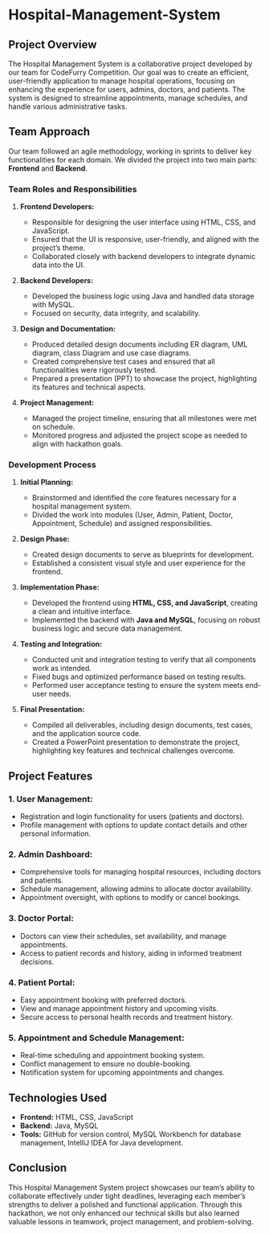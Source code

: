 # Hospital-Management-System

## Project Overview

The Hospital Management System is a collaborative project developed by our team for CodeFurry Competition. Our goal was to create an efficient, user-friendly application to manage hospital operations, focusing on enhancing the experience for users, admins, doctors, and patients. The system is designed to streamline appointments, manage schedules, and handle various administrative tasks.

## Team Approach

Our team followed an agile methodology, working in sprints to deliver key functionalities for each domain. We divided the project into two main parts: **Frontend** and **Backend**.

### Team Roles and Responsibilities

1. **Frontend Developers:**
   - Responsible for designing the user interface using HTML, CSS, and JavaScript.
   - Ensured that the UI is responsive, user-friendly, and aligned with the project’s theme.
   - Collaborated closely with backend developers to integrate dynamic data into the UI.

2. **Backend Developers:**
   - Developed the business logic using Java and handled data storage with MySQL.
   - Focused on security, data integrity, and scalability.

3. **Design and Documentation:**
   - Produced detailed design documents including ER diagram, UML diagram, class Diagram and use case diagrams.
   - Created comprehensive test cases and ensured that all functionalities were rigorously tested.
   - Prepared a presentation (PPT) to showcase the project, highlighting its features and technical aspects.

4. **Project Management:**
   - Managed the project timeline, ensuring that all milestones were met on schedule.
   - Monitored progress and adjusted the project scope as needed to align with hackathon goals.

### Development Process

1. **Initial Planning:**
   - Brainstormed and identified the core features necessary for a hospital management system.
   - Divided the work into modules (User, Admin, Patient, Doctor, Appointment, Schedule) and assigned responsibilities.

2. **Design Phase:**
   - Created design documents to serve as blueprints for development.
   - Established a consistent visual style and user experience for the frontend.

3. **Implementation Phase:**
   - Developed the frontend using **HTML, CSS, and JavaScript**, creating a clean and intuitive interface.
   - Implemented the backend with **Java and MySQL**, focusing on robust business logic and secure data management.

4. **Testing and Integration:**
   - Conducted unit and integration testing to verify that all components work as intended.
   - Fixed bugs and optimized performance based on testing results.
   - Performed user acceptance testing to ensure the system meets end-user needs.

5. **Final Presentation:**
   - Compiled all deliverables, including design documents, test cases, and the application source code.
   - Created a PowerPoint presentation to demonstrate the project, highlighting key features and technical challenges overcome.

## Project Features

### 1. **User Management:**
   - Registration and login functionality for users (patients and doctors).
   - Profile management with options to update contact details and other personal information.

### 2. **Admin Dashboard:**
   - Comprehensive tools for managing hospital resources, including doctors and patients.
   - Schedule management, allowing admins to allocate doctor availability.
   - Appointment oversight, with options to modify or cancel bookings.

### 3. **Doctor Portal:**
   - Doctors can view their schedules, set availability, and manage appointments.
   - Access to patient records and history, aiding in informed treatment decisions.

### 4. **Patient Portal:**
   - Easy appointment booking with preferred doctors.
   - View and manage appointment history and upcoming visits.
   - Secure access to personal health records and treatment history.

### 5. **Appointment and Schedule Management:**
   - Real-time scheduling and appointment booking system.
   - Conflict management to ensure no double-booking.
   - Notification system for upcoming appointments and changes.

## Technologies Used

- **Frontend:** HTML, CSS, JavaScript
- **Backend:** Java, MySQL
- **Tools:** GitHub for version control, MySQL Workbench for database management, IntelliJ IDEA for Java development.

## Conclusion

This Hospital Management System project showcases our team’s ability to collaborate effectively under tight deadlines, leveraging each member’s strengths to deliver a polished and functional application. Through this hackathon, we not only enhanced our technical skills but also learned valuable lessons in teamwork, project management, and problem-solving.

